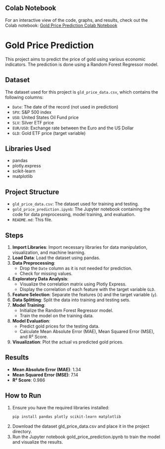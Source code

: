 ## Colab Notebook

For an interactive view of the code, graphs, and results, check out the Colab notebook: [Gold Price Prediction Colab Notebook]([https://colab.research.google.com/drive/1bNHktSwJ2VqMq9kOuDfENokZgApmLPK9?usp=sharing])

# Gold Price Prediction

This project aims to predict the price of gold using various economic indicators. The prediction is done using a Random Forest Regressor model.

## Dataset

The dataset used for this project is `gld_price_data.csv`, which contains the following columns:
- `Date`: The date of the record (not used in prediction)
- `SPX`: S&P 500 index
- `USO`: United States Oil Fund price
- `SLV`: Silver ETF price
- `EUR/USD`: Exchange rate between the Euro and the US Dollar
- `GLD`: Gold ETF price (target variable)

## Libraries Used

- pandas
- plotly.express
- scikit-learn
- matplotlib

## Project Structure

- `gld_price_data.csv`: The dataset used for training and testing.
- `gold_price_prediction.ipynb`: The Jupyter notebook containing the code for data preprocessing, model training, and evaluation.
- `README.md`: This file.

## Steps

1. **Import Libraries**: Import necessary libraries for data manipulation, visualization, and machine learning.
2. **Load Data**: Load the dataset using pandas.
3. **Data Preprocessing**: 
   - Drop the `Date` column as it is not needed for prediction.
   - Check for missing values.
4. **Exploratory Data Analysis**: 
   - Visualize the correlation matrix using Plotly Express.
   - Display the correlation of each feature with the target variable `GLD`.
5. **Feature Selection**: Separate the features (`X`) and the target variable (`y`).
6. **Data Splitting**: Split the data into training and testing sets.
7. **Model Training**: 
   - Initialize the Random Forest Regressor model.
   - Train the model on the training data.
8. **Model Evaluation**: 
   - Predict gold prices for the testing data.
   - Calculate Mean Absolute Error (MAE), Mean Squared Error (MSE), and R² Score.
9. **Visualization**: Plot the actual vs predicted gold prices.

## Results

- **Mean Absolute Error (MAE)**: 1.34
- **Mean Squared Error (MSE)**: 7.14
- **R² Score**: 0.986

## How to Run

1. Ensure you have the required libraries installed:
   ```bash
   pip install pandas plotly scikit-learn matplotlib
2. Download the dataset gld_price_data.csv and place it in the project directory.
3. Run the Jupyter notebook gold_price_prediction.ipynb to train the model and visualize the results.

